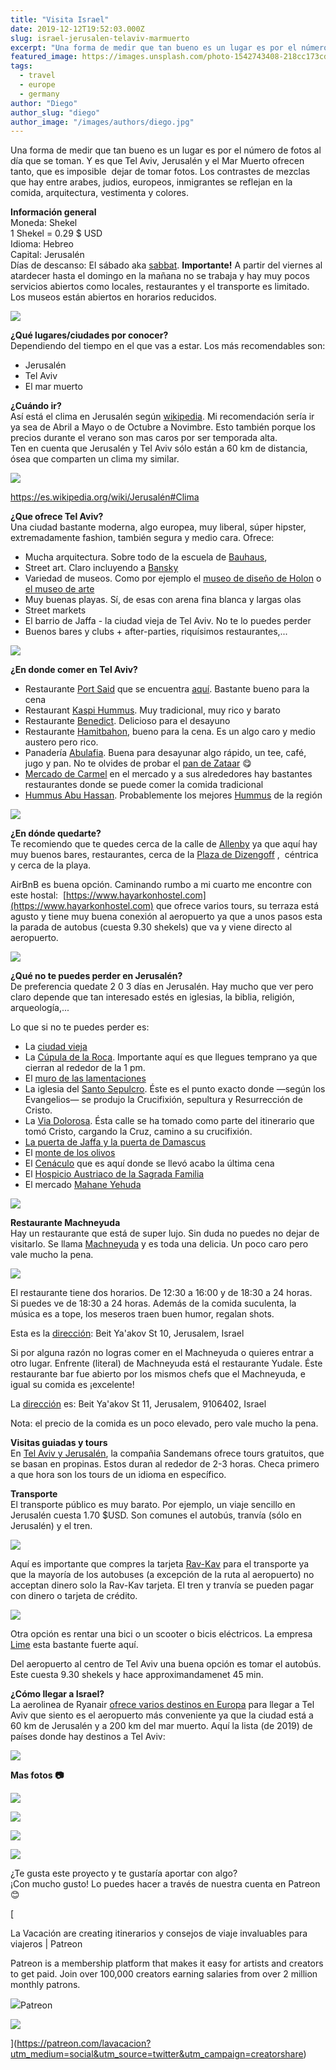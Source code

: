 ```yaml
---
title: "Visita Israel"
date: 2019-12-12T19:52:03.000Z
slug: israel-jerusalen-telaviv-marmuerto
excerpt: "Una forma de medir que tan bueno es un lugar es por el número de fotos al día que se toman. Y es que Tel Aviv, Jerusalén y el Mar Muerto ofrecen tanto, que es i..."
featured_image: https://images.unsplash.com/photo-1542743408-218cc173cda0?ixlib=rb-1.2.1&q=80&fm=jpg&crop=entropy&cs=tinysrgb&w=2000&fit=max&ixid=eyJhcHBfaWQiOjExNzczfQ
tags:
  - travel
  - europe
  - germany
author: "Diego"
author_slug: "diego"
author_image: "/images/authors/diego.jpg"
---
```


Una forma de medir que tan bueno es un lugar es por el número de fotos al día que se toman. Y es que Tel Aviv, Jerusalén y el Mar Muerto ofrecen tanto, que es imposible  dejar de tomar fotos. Los contrastes de mezclas que hay entre arabes, judios, europeos, inmigrantes se reflejan en la comida, arquitectura, vestimenta y colores.

**Información general**  
Moneda: Shekel  
1 Shekel = 0.29 $ USD  
Idioma: Hebreo  
Capital: Jerusalén  
Días de descanso: El sábado aka [sabbat](https://es.wikipedia.org/wiki/Sabbat). **Importante!** A partir del viernes al atardecer hasta el domingo en la mañana no se trabaja y hay muy pocos servicios abiertos como locales, restaurantes y el transporte es limitado. Los museos están abiertos en horarios reducidos.

![](/lavacacion/images/IMG_1717-1.JPG)

**¿Qué lugares/ciudades por conocer?**  
Dependiendo del tiempo en el que vas a estar. Los más recomendables son:

*   Jerusalén
*   Tel Aviv
*   El mar muerto

**¿Cuándo ir?**  
Así está el clima en Jerusalén según [wikipedia](https://es.wikipedia.org/wiki/Jerusalén#Clima). Mi recomendación sería ir ya sea de Abril a Mayo o de Octubre a Novimbre. Esto también porque los precios durante el verano son mas caros por ser temporada alta.  
Ten en cuenta que Jerusalén y Tel Aviv sólo están a 60 km de distancia, ósea que comparten un clima my similar.

![](/lavacacion/images/Screenshot-2019-12-12-at-20.16.11.png)

https://es.wikipedia.org/wiki/Jerusalén#Clima

**¿Que ofrece Tel Aviv?**  
Una ciudad bastante moderna, algo europea, muy liberal, súper hipster, extremadamente fashion, también segura y medio cara. Ofrece:

*   Mucha arquitectura. Sobre todo de la escuela de [Bauhaus](https://es.wikipedia.org/wiki/Escuela_de_la_Bauhaus),
*   Street art. Claro incluyendo a [Bansky](https://es.wikipedia.org/wiki/Banksy)
*   Variedad de museos. Como por ejemplo el [museo de diseño de Holon](http://www.dmh.org.il/default.aspx) o [el museo de arte](http://www.tamuseum.org.il)
*   Muy buenas playas. Sí, de esas con arena fina blanca y largas olas
*   Street markets
*   El barrio de Jaffa - la ciudad vieja de Tel Aviv. No te lo puedes perder
*   Buenos bares y clubs + after-parties, riquísimos restaurantes,...  
    

![](/lavacacion/images/IMG_1751.JPG)

**¿En donde comer en Tel Aviv?**

*   Restaurante [Port Said](https://www.tripadvisor.de/Restaurant_Review-g293984-d3626399-Reviews-Port_Said-Tel_Aviv_Tel_Aviv_District.html) que se encuentra [aquí](https://goo.gl/maps/MibYU85EjCQemHuE7). Bastante bueno para la cena
*   Restaurant [Kaspi Hummus](https://goo.gl/maps/X1e63TqL3t2UaVrc6). Muy tradicional, muy rico y barato
*   Restaurante [Benedict](https://goo.gl/maps/2YCDZf96C8ESTshP7). Delicioso para el desayuno
*   Restaurante [Hamitbahon](https://goo.gl/maps/21uiUtK1odUs16zU6), bueno para la cena. Es un algo caro y medio austero pero rico.
*   Panadería [Abulafia](https://goo.gl/maps/ZvJxUvV9DgbMhZ4A9). Buena para desayunar algo rápido, un tee, café, jugo y pan. No te olvides de probar el [pan de Zataar](https://es.wikipedia.org/wiki/Zataar) 😋
*   [Mercado de Carmel](https://goo.gl/maps/eo68Xe1Rrofb7h8o8) en el mercado y a sus alrededores hay bastantes restaurantes donde se puede comer la comida tradicional
*   [Hummus Abu Hassan](https://goo.gl/maps/885EBcvXvPfR6DyD9). Probablemente los mejores [Hummus](https://es.wikipedia.org/wiki/Hummus) de la región

![](/lavacacion/images/IMG_1747.jpeg)

**¿En dónde quedarte?**  
Te recomiendo que te quedes cerca de la calle de [Allenby](https://goo.gl/maps/o3zhw3S3hCBtSXZD8) ya que aquí hay muy buenos bares, restaurantes, cerca de la [Plaza de Dizengoff](https://es.wikipedia.org/wiki/Plaza_Dizengoff) ,  céntrica y cerca de la playa.  
  
AirBnB es buena opción. Caminando rumbo a mi cuarto me encontre con este hostal:  [https://www.hayarkonhostel.com](https://www.hayarkonhostel.com) que ofrece varios tours, su terraza está agusto y tiene muy buena conexión al aeropuerto ya que a unos pasos esta la parada de autobus (cuesta 9.30 shekels) que va y viene directo al aeropuerto.

![](/lavacacion/images/IMG_1746.JPG)

**¿Qué no te puedes perder en Jerusalén?**  
De preferencia quedate 2 0 3 días en Jerusalén. Hay mucho que ver pero claro depende que tan interesado estés en iglesias, la biblia, religión, arqueología,...  
  
Lo que si no te puedes perder es:

*   La [ciudad vieja](https://es.wikipedia.org/wiki/Ciudad_vieja_de_Jerusalén)
*   La [Cúpula de la Roca](https://es.wikipedia.org/wiki/Cúpula_de_la_Roca). Importante aquí es que llegues temprano ya que cierran al rededor de la 1 pm.
*   El [muro de las lamentaciones](https://es.wikipedia.org/wiki/Muro_de_las_Lamentaciones)
*   La iglesia del [Santo Sepulcro](https://es.wikipedia.org/wiki/Santo_Sepulcro). Éste es el punto exacto donde —según los Evangelios— se produjo la Crucifixión, sepultura y Resurrección de Cristo.
*   La [Via Dolorosa](https://es.wikipedia.org/wiki/V%C3%ADa_Dolorosa). Ésta calle se ha tomado como parte del itinerario que tomó Cristo, cargando la Cruz, camino a su crucifixión.
*   [La puerta de Jaffa y la puerta de Damascus](https://es.wikipedia.org/wiki/Puerta_de_Jaffa)
*   El [monte de los olivos](https://es.wikipedia.org/wiki/Monte_de_los_Olivos)
*   El [Cenáculo](https://es.wikipedia.org/wiki/Cenáculo) que es aquí donde se llevó acabo la última cena
*   El [Hospicio Austriaco de la Sagrada Familia](https://www.austrianhospice.com/en/)
*   El mercado [Mahane Yehuda](https://es.wikipedia.org/wiki/Mercado_Mahane_Yehuda)

![](/lavacacion/images/IMG_1801.jpg)

**Restaurante Machneyuda**  
Hay un restaurante que está de super lujo. Sin duda no puedes no dejar de visitarlo. Se llama [Machneyuda](https://www.machneyuda.co.il/?lang=en) y es toda una delicia. Un poco caro pero vale mucho la pena.

![](/lavacacion/images/IMG_1818-1.jpg)

El restaurante tiene dos horarios. De 12:30 a 16:00 y de 18:30 a 24 horas.  
Si puedes ve de 18:30 a 24 horas. Además de la comida suculenta, la música es a tope, los meseros traen buen humor, regalan shots.  
  
Esta es la [dirección](https://goo.gl/maps/zyQwZPJgvUyUo59m6): Beit Ya'akov St 10, Jerusalem, Israel  
  
Si por alguna razón no logras comer en el Machneyuda o quieres entrar a otro lugar. Enfrente (literal) de Machneyuda está el restaurante Yudale. Éste restaurante bar fue abierto por los mismos chefs que el Machneyuda, e igual su comida es ¡excelente!  
  
La [dirección](https://goo.gl/maps/PkFPb78SQwP7ShAu9) es: Beit Ya'akov St 11, Jerusalem, 9106402, Israel  
  
Nota: el precio de la comida es un poco elevado, pero vale mucho la pena.

**Visitas guiadas y tours**  
En [Tel Aviv y Jerusalén](https://www.neweuropetours.eu/es/), la compañia Sandemans ofrece tours gratuitos, que se basan en propinas. Estos duran al rededor de 2-3 horas. Checa primero a que hora son los tours de un idioma en específico.  
  
**Transporte**  
El transporte público es muy barato. Por ejemplo, un viaje sencillo en Jerusalén cuesta 1.70 $USD. Son comunes el autobús, tranvía (sólo en Jerusalén) y el tren.

![](/lavacacion/images/IMG_1754-1.JPG)

Aquí es importante que compres la tarjeta [Rav-Kav](https://www.rail.co.il/en/ravkav) para el transporte ya que la mayoría de los autobuses (a excepción de la ruta al aeropuerto) no acceptan dinero solo la Rav-Kav tarjeta. El tren y tranvía se pueden pagar con dinero o tarjeta de crédito.

![](/lavacacion/images/ravkavCardcss-1.jpg)

Otra opción es rentar una bici o un scooter o bicis eléctricos. La empresa [Lime](https://www.li.me/es/) esta bastante fuerte aquí.  
  
Del aeropuerto al centro de Tel Aviv una buena opción es tomar el autobús. Este cuesta 9.30 shekels y hace approximandamenet 45 min.  
  
**¿Cómo llegar a Israel?**  
La aerolinea de Ryanair [ofrece varios destinos en Europa](https://www.ryanair.com/es/es/) para llegar a Tel Aviv que siento es el aeropuerto más conveniente ya que la ciudad está a 60 km de Jerusalén y a 200 km del mar muerto. Aquí la lista (de 2019) de países donde hay destinos a Tel Aviv:

![](/lavacacion/images/Screenshot-2019-12-12-at-20.24.30.png)

**Mas fotos 📷**

![](/lavacacion/images/IMG_1774.JPG)

![](/lavacacion/images/IMG_1806.jpg)

![](/lavacacion/images/IMG_1763-1.JPG)

![](/lavacacion/images/IMG_1729.JPG)

¿Te gusta este proyecto y te gustaría aportar con algo?  
¡Con mucho gusto! Lo puedes hacer a través de nuestra cuenta en Patreon 😊

[

La Vacación are creating itinerarios y consejos de viaje invaluables para viajeros | Patreon

Patreon is a membership platform that makes it easy for artists and creators to get paid. Join over 100,000 creators earning salaries from over 2 million monthly patrons.

![](https://c5.patreon.com/external/favicon/apple-touch-icon.png?v=jw6AR4Rg74)Patreon

![](https://c10.patreonusercontent.com/3/eyJ3Ijo5NjB9/patreon-media/p/campaign/3308225/03cce792765d43b0931705ae173beefe/2.jpg?token-time=1571097600&token-hash=fpLYAo_gTw9W1SrqGUh2SP6YKCEZaUjBqdW0ftWQQjM%3D)

](https://patreon.com/lavacacion?utm_medium=social&utm_source=twitter&utm_campaign=creatorshare)